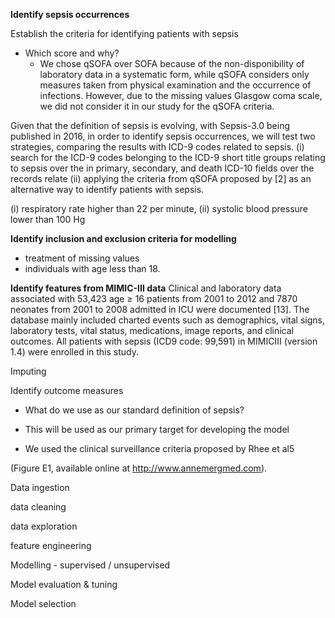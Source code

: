 
**Identify sepsis occurrences**

Establish the criteria for identifying patients with sepsis
- Which score and why?
	- We chose qSOFA over SOFA because of the non-disponibility of laboratory data in a systematic form, while qSOFA considers only measures taken from physical examination and the occurrence of infections. However, due to the missing values Glasgow coma scale, we did not consider it in our study for the qSOFA criteria.

Given that the definition of sepsis is evolving, with Sepsis-3.0 being published in 2016, in order to identify sepsis occurrences, we will test two strategies, comparing the results with ICD-9 codes related to sepsis.
(i) search for the ICD-9 codes belonging to the ICD-9 short title groups relating to sepsis over the 
in primary, secondary, and death ICD-10 fields over the records relate
(ii) applying the criteria from qSOFA proposed by [2] as an alternative way to identify patients with sepsis.


(i) respiratory rate higher than 22 per minute, (ii) systolic blood pressure lower than 100 Hg



**Identify inclusion and exclusion criteria for modelling**
- treatment of missing values
- individuals with age less than 18.



**Identify features from MIMIC-III data** 
Clinical and laboratory data associated with 53,423 age ≥ 16 patients from 2001 to 2012 and 7870 neonates from 2001 to 2008 admitted in ICU were documented [13]. The database mainly included charted events such as demographics, vital signs, laboratory tests, vital status, medications, image reports, and clinical outcomes. All patients with sepsis (ICD9 code: 99,591) in MIMICIII (version 1.4) were enrolled in this study.





Imputing
  

Identify outcome measures

- What do we use as our standard definition of sepsis?

- This will be used as our primary target for developing the model

  

* We used the clinical surveillance criteria proposed by Rhee et al5

(Figure E1, available online at http://www.annemergmed.com).

  

  

  

Data ingestion

  

data cleaning

  

data exploration

  

feature engineering

  

Modelling - supervised / unsupervised

  

Model evaluation & tuning

  

Model selection